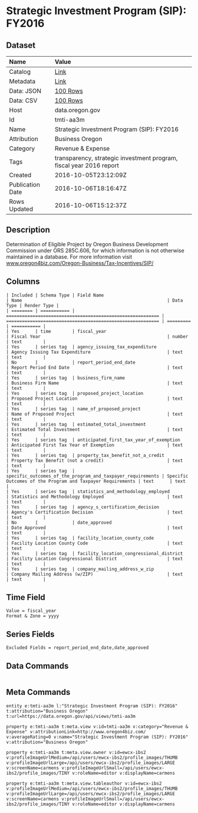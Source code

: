 # Strategic Investment Program (SIP): FY2016

## Dataset

| Name | Value |
| :--- | :---- |
| Catalog | [Link](https://catalog.data.gov/dataset/strategic-investment-program-sip-fy2016) |
| Metadata | [Link](https://data.oregon.gov/api/views/tmti-aa3m) |
| Data: JSON | [100 Rows](https://data.oregon.gov/api/views/tmti-aa3m/rows.json?max_rows=100) |
| Data: CSV | [100 Rows](https://data.oregon.gov/api/views/tmti-aa3m/rows.csv?max_rows=100) |
| Host | data.oregon.gov |
| Id | tmti-aa3m |
| Name | Strategic Investment Program (SIP): FY2016 |
| Attribution | Business Oregon |
| Category | Revenue & Expense |
| Tags | transparency, strategic investment program, fiscal year 2016 report |
| Created | 2016-10-05T23:12:09Z |
| Publication Date | 2016-10-06T18:16:47Z |
| Rows Updated | 2016-10-06T15:12:37Z |

## Description

Determination of Eligible Project by Oregon Business Development Commission under ORS 285C.606, for which information is not otherwise maintained in a database. For more information visit www.oregon4biz.com/Oregon-Business/Tax-Incentives/SIP/

## Columns

```ls
| Included | Schema Type | Field Name                                                 | Name                                                       | Data Type | Render Type |
| ======== | =========== | ========================================================== | ========================================================== | ========= | =========== |
| Yes      | time        | fiscal_year                                                | Fiscal Year                                                | number    | text        |
| Yes      | series tag  | agency_issuing_tax_expenditure                             | Agency Issuing Tax Expenditure                             | text      | text        |
| No       |             | report_period_end_date                                     | Report Period End Date                                     | text      | text        |
| Yes      | series tag  | business_firm_name                                         | Business Firm Name                                         | text      | text        |
| Yes      | series tag  | proposed_project_location                                  | Proposed Project Location                                  | text      | text        |
| Yes      | series tag  | name_of_proposed_project                                   | Name of Proposed Project                                   | text      | text        |
| Yes      | series tag  | estimated_total_investment                                 | Estimated Total Investment                                 | text      | text        |
| Yes      | series tag  | anticipated_first_tax_year_of_exemption                    | Anticipated First Tax Year of Exemption                    | text      | text        |
| Yes      | series tag  | property_tax_benefit_not_a_credit                          | Property Tax Benefit (not a credit)                        | text      | text        |
| Yes      | series tag  | specific_outcomes_of_the_program_and_taxpayer_requirements | Specific Outcomes of the Program and Taxpayer Requirements | text      | text        |
| Yes      | series tag  | statistics_and_methodology_employed                        | Statistics and Methodology Employed                        | text      | text        |
| Yes      | series tag  | agency_s_certification_decision                            | Agency's Certification Decision                            | text      | text        |
| No       |             | date_approved                                              | Date Approved                                              | text      | text        |
| Yes      | series tag  | facility_location_county_code                              | Facility Location County Code                              | text      | text        |
| Yes      | series tag  | facility_location_congressional_district                   | Facility Location Congressional District                   | text      | text        |
| Yes      | series tag  | company_mailing_address_w_zip                              | Company Mailing Address (w/ZIP)                            | text      | text        |
```

## Time Field

```ls
Value = fiscal_year
Format & Zone = yyyy
```

## Series Fields

```ls
Excluded Fields = report_period_end_date,date_approved
```

## Data Commands

```ls
```

## Meta Commands

```ls
entity e:tmti-aa3m l:"Strategic Investment Program (SIP): FY2016" t:attribution="Business Oregon" t:url=https://data.oregon.gov/api/views/tmti-aa3m

property e:tmti-aa3m t:meta.view v:id=tmti-aa3m v:category="Revenue & Expense" v:attributionLink=http://www.oregon4biz.com/ v:averageRating=0 v:name="Strategic Investment Program (SIP): FY2016" v:attribution="Business Oregon"

property e:tmti-aa3m t:meta.view.owner v:id=ewcx-ibs2 v:profileImageUrlMedium=/api/users/ewcx-ibs2/profile_images/THUMB v:profileImageUrlLarge=/api/users/ewcx-ibs2/profile_images/LARGE v:screenName=carmens v:profileImageUrlSmall=/api/users/ewcx-ibs2/profile_images/TINY v:roleName=editor v:displayName=carmens

property e:tmti-aa3m t:meta.view.tableauthor v:id=ewcx-ibs2 v:profileImageUrlMedium=/api/users/ewcx-ibs2/profile_images/THUMB v:profileImageUrlLarge=/api/users/ewcx-ibs2/profile_images/LARGE v:screenName=carmens v:profileImageUrlSmall=/api/users/ewcx-ibs2/profile_images/TINY v:roleName=editor v:displayName=carmens
```